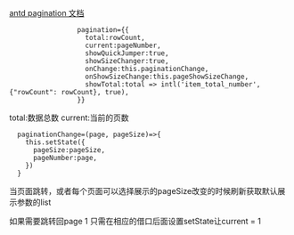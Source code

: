 [antd pagination 文档](https://ant.design/components/pagination-cn/#header)
```
                 pagination={{
                   total:rowCount,
                   current:pageNumber,
                   showQuickJumper:true,
                   showSizeChanger:true,
                   onChange:this.paginationChange,
                   onShowSizeChange:this.pageShowSizeChange,
                   showTotal:total => intl('item_total_number', {"rowCount": rowCount}, true),
                 }}                
```
total:数据总数
current:当前的页数

```
  paginationChange=(page, pageSize)=>{
    this.setState({
      pageSize:pageSize,
      pageNumber:page,
    })
  }
```

当页面跳转，或者每个页面可以选择展示的pageSize改变的时候刷新获取默认展示参数的list

如果需要跳转回page 1 只需在相应的借口后面设置setState让current = 1
